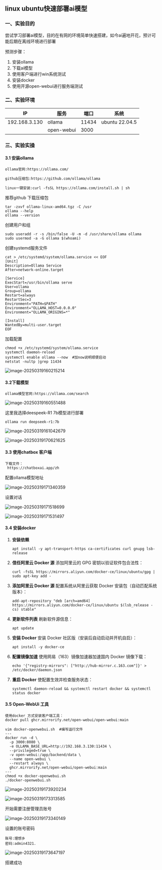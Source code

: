## linux ubuntu快速部署ai模型

### 一、实验目的

尝试学习部署ai模型，目的在有网的环境简单快速搭建，如今ai遍地开花，预计可能后期在离线环境进行部署

预测步骤：

1. 安装ollama
2. 下载ai模型
3. 使用客户端进行win系统测试
4. 安装docker
5. 使用开源open-webui进行服务端测试

### 二、实验环境

| IP            | 服务       | 端口  | 系统           |
| ------------- | ---------- | ----- | -------------- |
| 192.168.3.130 | ollama     | 11434 | ubuntu 22.04.5 |
|               | open-webui | 3000  |                |



### 三、实验实操

#### 3.1 安装ollama

```
ollama官网:https://ollama.com/
```

```
github压缩包:https://github.com/ollama/ollama
```

```
linux一键安装:curl -fsSL https://ollama.com/install.sh | sh
```

推荐github 下载压缩包

```
tar -zxvf ollama-linux-amd64.tgz -C /usr
ollama --help
ollama --version
```

创建用户和组

```
sudo useradd -r -s /bin/false -U -m -d /usr/share/ollama ollama
sudo usermod -a -G ollama $(whoami)
```

创建systemd服务文件

```
cat > /etc/systemd/system/ollama.service << EOF
[Unit]
Description=Ollama Service
After=network-online.target

[Service]
ExecStart=/usr/bin/ollama serve
User=ollama
Group=ollama
Restart=always
RestartSec=3
Environment="PATH=$PATH"
Environment="OLLAMA_HOST=0.0.0.0"
Environment="OLLAMA_ORIGINS=*"

[Install]
WantedBy=multi-user.target
EOF
```



加载配置

```
chmod +x /etc/systemd/system/ollama.service
systemctl daemon-reload
systemctl enable ollama --now  #加now说明顺便启动
netstat -nultp |grep 11434
```

![image-20250319160215214](image/image-20250319160215214.png)



#### 3.2下载模型

```
ollama模型官网:https://ollama.com/search
```

![image-20250319160551488](image/image-20250319160551488.png)

这里我选择deespeek-R1 7b模型进行部署

```
ollama run deepseek-r1:7b
```

![image-20250319161042679](image/image-20250319161042679.png)

![image-20250319170621625](image/image-20250319170621625.png)

#### 3.3 使用chatbox 客户端

```
下载⽂件：
 https://chatboxai.app/zh
```

配置ollama模型地址

![image-20250319171340359](image/image-20250319171340359.png)

设置对话

![image-20250319171518699](image/image-20250319171518699.png)

![image-20250319171531497](image/image-20250319171531497.png)

#### 3.4 安装docker

1. **安装依赖**
   
   ```
   apt install -y apt-transport-https ca-certificates curl gnupg lsb-release
   ```
   
2. **信任阿里云 Docker 源**
   添加阿里云的 GPG 密钥以验证软件包合法性：

   ```
   curl -fsSL https://mirrors.aliyun.com/docker-ce/linux/ubuntu/gpg | sudo apt-key add -
   ```

3. **添加阿里云 Docker 源**
   配置系统从阿里云获取 Docker 安装包（自动匹配系统版本）：

   ```
   add-apt-repository "deb [arch=amd64] https://mirrors.aliyun.com/docker-ce/linux/ubuntu $(lsb_release -cs) stable"
   ```

4. **更新软件列表**
   刷新软件源信息：

   ```
   apt update
   ```

5. **安装 Docker**
   安装 Docker 社区版（安装后自动启动并开机自启）：

   ```
   apt install -y docker-ce
   ```

6. **配置镜像加速**
   使用网易（163）镜像加速器加速国内 Docker 镜像下载：

   ```
   echo '{"registry-mirrors": ["http://hub-mirror.c.163.com"]}' > /etc/docker/daemon.json
   ```

7. **重启 Docker**
   使配置生效并检查服务状态：

   ```
   systemctl daemon-reload && systemctl restart docker && systemctl status docker
   ```

#### 3.5 Open-WebUi 工具

```
使⽤docker ⽅式安装客户端⼯具：
docker pull ghcr.mirrorify.net/open-webui/open-webui:main
 
vim docker-openwebui.sh  #编写运行文件
---
docker run -d \
  -p 3000:8080 \
  -e OLLAMA_BASE_URL=http://192.168.3.130:11434 \
  --privileged=true \
  -v open-webui:/app/backend/data \
  --name open-webui \
  --restart always \
  ghcr.mirrorify.net/open-webui/open-webui:main
---
chmod +x docker-openwebui.sh
./docker-openwebui.sh
```

![image-20250319173920234](image/image-20250319173920234.png)

![image-20250319173313585](image/image-20250319173313585.png)

开始需要注册管理员账号

![image-20250319173340149](image/image-20250319173340149.png)



设置的账号密码

```
账号:理想乡
密码:admin4321.
```

![image-20250319173647197](image/image-20250319173647197.png)

搭建成功



